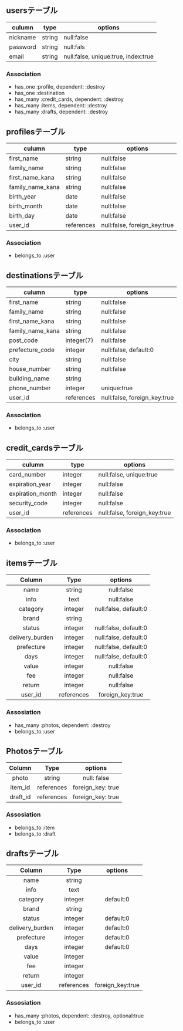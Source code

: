 ## usersテーブル
|culumn|type|options|
|------|----|-------|
|nickname|string|null:false
|password|string|null:fals|
|email|string|null:false, unique:true, index:true|

### Association
- has_one :profile, dependent: :destroy
- has_one :destination
- has_many :credit_cards, dependent: :destroy
- has_many :items, dependent: :destroy
- has_many :drafts, dependent: :destroy


## profilesテーブル
|culumn|type|options|
|------|----|-------|
|first_name|string|null:false|
|family_name|string|null:false|
|first_name_kana|string|null:false|
|family_name_kana|string|null:false|
|birth_year|date|null:false|
|birth_month|date|null:false|
|birth_day|date|null:false|
|user_id|references|null:false, foreign_key:true|

### Association
- belongs_to :user

## destinationsテーブル
|culumn|type|options|
|------|----|-------|
|first_name|string|null:false|
|family_name|string|null:false|
|first_name_kana|string|null:false|
|family_name_kana|string|null:false|
|post_code|integer(7)|null:false|
|prefecture_code|integer|null:false, default:0|
|city|string|null:false|
|house_number|string|null:false|
|building_name|string||
|phone_number|integer|unique:true|
|user_id|references|null:false, foreign_key:true|

### Association
- belongs_to :user

## credit_cardsテーブル
|culumn|type|options|
|------|----|-------|
|card_number|integer|null:false, unique:true|
|expiration_year|integer|null:false|
|expiration_month|integer|null:false|
|security_code|integer|null:false|
|user_id|references|null:false, foreign_key:true|

### Association
- belongs_to :user

## itemsテーブル
|Column|Type|options|
|:----:|:--:|:-----:|
|name|string|null:false|
|info|text|null:false|
|category|integer|null:false, default:0|
|brand|string|
|status|integer|null:false, default:0|
|delivery_burden|integer|null:false, default:0|
|prefecture|integer|null:false, default:0|
|days|integer|null:false, default:0|
|value|integer|null:false|
|fee|integer|null:false|
|return|integer|null:false|
|user_id|references|foreign_key:true|

### Assosiation 
- has_many :photos, dependent: :destroy
- belongs_to :user

## Photosテーブル
|Column|Type|options|
|:----:|:--:|:-----:|
|photo|string|null: false|
|item_id|references|foreign_key: true|
|draft_id|references|foreign_key: true|

### Assosiation 
- belongs_to :item
- belongs_to :draft

## draftsテーブル
|Column|Type|options|
|:----:|:--:|:-----:|
|name|string|
|info|text|
|category|integer|default:0|
|brand|string|
|status|integer|default:0|
|delivery_burden|integer|default:0|
|prefecture|integer|default:0|
|days|integer|default:0|
|value|integer|
|fee|integer|
|return|integer|
|user_id|references|foreign_key:true|

### Assosiation 
- has_many :photos, dependent: :destroy, optional:true
- belongs_to :user
